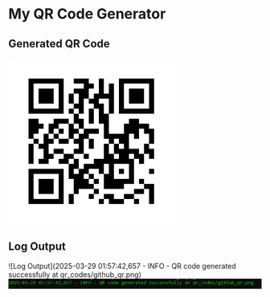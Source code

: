 # My QR Code Generator

## Generated QR Code
![QR Code](qr_codes/github_qr.png)


## Log Output
![Log Output](2025-03-29 01:57:42,657 - INFO - QR code generated successfully at qr_codes/github_qr.png) 
![Log Output](qr_codes/logs.png)